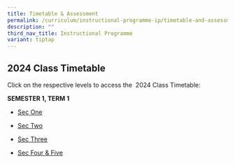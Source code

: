 ```yaml
---
title: Timetable & Assessment
permalink: /curriculum/instructional-programme-ip/timetable-and-assessment/
description: ""
third_nav_title: Instructional Programme
variant: tiptap
---
```

<h2>2024 Class Timetable</h2><p>Click on the respective levels to access the&nbsp; 2024 Class Timetable:</p><p><strong>SEMESTER 1, TERM 1</strong></p><ul><li><p><a href="https://drive.google.com/file/d/1UDLLrG4RtzlmuK9xlX-n3ry7j-xZ69fV/view?usp=drive_link" class="XqQF9c" rel="noopener noreferrer nofollow" target="_blank"><u>Sec One</u></a>&nbsp;</p></li><li><p><a href="https://drive.google.com/file/d/1TPAnhguTaJxNdZdFIYEZUp44uSff0moa/view?usp=drive_link" class="XqQF9c" rel="noopener noreferrer nofollow" target="_blank"><u>Sec Two</u></a></p></li><li><p><a href="https://drive.google.com/file/d/1X2TVTCXLSWRjf2m1cUDJH_WKSBFUDoVo/view?usp=drive_link" class="XqQF9c" rel="noopener noreferrer nofollow" target="_blank"><u>Sec Three</u></a></p></li><li><p><a href="https://drive.google.com/file/d/1N4B3sY1Fj95XjpdDplhQ29sbP_TjCX3b/view?usp=drive_link" class="XqQF9c" rel="noopener noreferrer nofollow" target="_blank"><u>Sec Four &amp; Five</u></a></p></li></ul><p></p>